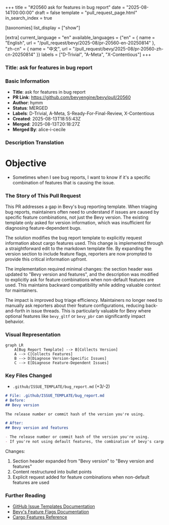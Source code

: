 +++
title = "#20560 ask for features in bug report"
date = "2025-08-14T00:00:00"
draft = false
template = "pull_request_page.html"
in_search_index = true

[taxonomies]
list_display = ["show"]

[extra]
current_language = "en"
available_languages = {"en" = { name = "English", url = "/pull_request/bevy/2025-08/pr-20560-en-20250814" }, "zh-cn" = { name = "中文", url = "/pull_request/bevy/2025-08/pr-20560-zh-cn-20250814" }}
labels = ["D-Trivial", "A-Meta", "X-Contentious"]
+++

### Title: ask for features in bug report

### Basic Information
- **Title**: ask for features in bug report
- **PR Link**: https://github.com/bevyengine/bevy/pull/20560
- **Author**: hymm
- **Status**: MERGED
- **Labels**: D-Trivial, A-Meta, S-Ready-For-Final-Review, X-Contentious
- **Created**: 2025-08-13T18:55:43Z
- **Merged**: 2025-08-13T20:18:27Z
- **Merged By**: alice-i-cecile

### Description Translation
# Objective
- Sometimes when I see bug reports, I want to know if it's a specific combination of features that is causing the issue.

### The Story of This Pull Request

This PR addresses a gap in Bevy's bug reporting template. When triaging bug reports, maintainers often need to understand if issues are caused by specific feature combinations, not just the Bevy version. The existing template only asked for version information, which was insufficient for diagnosing feature-dependent bugs.

The solution modifies the bug report template to explicitly request information about cargo features used. This change is implemented through a straightforward edit to the markdown template file. By expanding the version section to include feature flags, reporters are now prompted to provide this critical information upfront.

The implementation required minimal changes: the section header was updated to "Bevy version and features", and the description was modified to explicitly ask for feature combinations when non-default features are used. This maintains backward compatibility while adding valuable context for maintainers.

The impact is improved bug triage efficiency. Maintainers no longer need to manually ask reporters about their feature configurations, reducing back-and-forth in issue threads. This is particularly valuable for Bevy where optional features like `bevy_gltf` or `bevy_pbr` can significantly impact behavior.

### Visual Representation
```mermaid
graph LR
    A[Bug Report Template] --> B[Collects Version]
    A --> C[Collects Features]
    B --> D[Diagnose Version-Specific Issues]
    C --> E[Diagnose Feature-Dependent Issues]
```

### Key Files Changed
- `.github/ISSUE_TEMPLATE/bug_report.md` (+3/-2)

```markdown
# File: .github/ISSUE_TEMPLATE/bug_report.md
# Before:
## Bevy version

The release number or commit hash of the version you're using.

# After:
## Bevy version and features

- The release number or commit hash of the version you're using.
- If you're not using default features, the combination of bevy's cargo features you are using.
```

Changes:
1. Section header expanded from "Bevy version" to "Bevy version and features"
2. Content restructured into bullet points
3. Explicit request added for feature combinations when non-default features are used

### Further Reading
- [GitHub Issue Templates Documentation](https://docs.github.com/en/communities/using-templates-to-encourage-useful-issues-and-pull-requests/configuring-issue-templates-for-your-repository)
- [Bevy's Feature Flags Documentation](https://github.com/bevyengine/bevy/blob/main/docs/plugins_guidelines.md#optional-features)
- [Cargo Features Reference](https://doc.rust-lang.org/cargo/reference/features.html)
